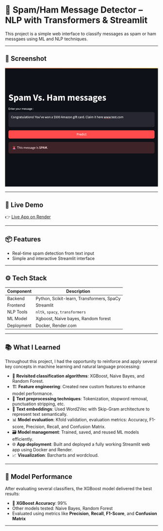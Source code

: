 # 🧠 Spam/Ham Message Detector – NLP with Transformers & Streamlit

This project is a simple web interface to classify messages as spam or ham messgaes using ML and NLP techniques.

--- 
## 📸 Screenshot

![App Screenshot](./screenshot.png)

---

## 🚀 Live Demo  
👉 [Live App on Render](https://spam-detector-abtc.onrender.com/) 

---

## 📦 Features

- Real-time spam detection from text input
- Simple and interactive Streamlit interface

---

## ⚙️ Tech Stack

| Component     | Description                                  |
|---------------|----------------------------------------------|
| Backend       | Python, Scikit-learn, Transformers, SpaCy    |
| Frontend      | Streamlit                                    |
| NLP Tools     | `nltk`, `spacy`, `transformers`              |
| ML Model      | Xgboost, Naive bayes, Random forest                        |
| Deployment    | Docker, Render.com                           |

---

## 📚 What I Learned

Throughout this project, I had the opportunity to reinforce and apply several key concepts in machine learning and natural language processing:

- 🔁 **Revisited classification algorithms**: XGBoost, Naive Bayes, and Random Forest.
- 🏗️ **Feature engineering**: Created new custom features to enhance model performance.
- 🧼 **Text preprocessing techniques**: Tokenization, stopword removal, punctuation stripping, etc.
- 🧠 **Text embeddings**: Used Word2Vec with Skip-Gram architecture to represent text semantically.
- 📊 **Model evaluation**: Kfold validation, evaluation metrics: Accuracy, F1-score, Precision, Recall, and Confusion Matrix.
- 🗃️ **Model management**: Trained, saved, and reused ML models efficiently.
- 🌐 **App deployment**: Built and deployed a fully working Streamlit web app using Docker and Render.
- 📈 **Visualization**: Barcharts and wordcloud.

---

## 🧪 Model Performance

After evaluating several classifiers, the XGBoost model delivered the best results:

- 🎯 **XGBoost Accuracy**: 99%
- Other models tested: Naive Bayes, Random Forest
- Evaluated using metrics like **Precision**, **Recall**, **F1-Score**, and **Confusion Matrix**

--- 



